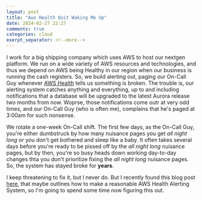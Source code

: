 ```yaml
---
layout: post
title: "Aws Health Quit Waking Me Up"
date: 2024-02-27 22:27
comments: true
categories: cloud
exerpt_separator: <!--more-->
---
```

I work for a big shipping company which uses AWS to host our nextgen platform. We run on a wide variety of AWS resources
and technologies, and thus we depend on AWS being Healthy in our region when our business is running the cash registers.
So, we build alerting out, paging our On-Call Guy whenever [AWS Health][aws-health] tells us something is broken. The trouble
is, our alerting system catches anything and everything, up to and including notifications that a database will be upgraded
to the latest Aurora release two months from now. Woprse, those notifications come outr at very odd times, and our On-Call
Guy (who is often me), complains that he's paged at 3:00am for such nonsense.
<!--more-->

We rotate a one-week On-Call shift. The first few days, as the On-Call Guy, you're either dumbstruck by how many nuisance
pages you get _all night long_ or you don't get bothered and sleep like a baby. It often takes several days before you're
ready to be pissed off by the _all night long_ nuisance pages, but by then, you're so busy heads down working day-to-day
changes thta you don't prioritize fixing the _all night long_ nuisance pages. So, the system has stayed broke for **years**.

I keep threatening to fix it, but I never do. But I recently found this blog post [here][blog-post], that maybe outlines 
how to make a reasonable AWS Health Alerting System, so I'm going to spend some time now figuring this out.

[aws-health]: https://docs.aws.amazon.com/health/latest/ug/aws-health-concepts-and-terms.html#aws-health-events
[blog-post]: https://aws.amazon.com/blogs/mt/using-tag-based-filtering-to-manage-health-monitoring-and-alerting-at-scale/


<!-- see https://github.com/Shopify/liquid/wiki/Liquid-for-Designers for stuff 
# H1
## H2
[I'm an inline-style link](https://www.google.com)
![alt text](https://github.com/adam-p/markdown-here/raw/master/src/common/images/icon48.png 'Logo Title Text 1')
```javascript
var s = 'JavaScript syntax highlighting';
alert(s);
```
   * an unordered list item (note a newline is required before the list begins)
   1. an ordered list item
| Tables        | Are           | Cool  |
| ------------- |:-------------:| -----:|
| col 3 is      | right-aligned | $1600 |
-->
